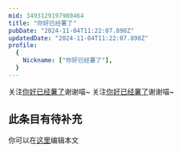 ```yaml
---
mid: 3493129197980464
title: "你好已经薯了"
pubDate: "2024-11-04T11:22:07.898Z"
updatedDate: "2024-11-04T11:22:07.898Z"
profile:
  {
    Nickname: ["你好已经薯了"],
  }
---
```


关注[你好已经薯了](https://space.bilibili.com/3493129197980464)谢谢喵~ 关注[你好已经薯了](https://space.bilibili.com/3493129197980464)谢谢喵~

## 此条目有待补充
你可以在[这里](https://github.com/Yuhanawa/VTuber.ICU/edit/master/src/content/v/你好已经薯了/index.md)编辑本文
